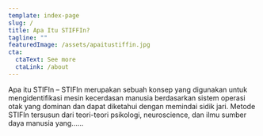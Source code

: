 ```yaml
---
template: index-page
slug: /
title: Apa Itu STIFFIn?
tagline: ""
featuredImage: /assets/apaitustiffin.jpg
cta:
  ctaText: See more
  ctaLink: /about
---
```

Apa itu STIFIn – STIFIn merupakan sebuah konsep yang digunakan untuk mengidentifikasi mesin kecerdasan manusia berdasarkan sistem operasi otak yang dominan dan dapat diketahui dengan memindai sidik jari. Metode STIFIn tersusun dari teori-teori psikologi, neuroscience, dan ilmu sumber daya manusia yang......
